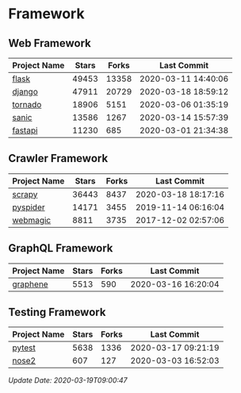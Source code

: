 # Framework

## Web Framework

| Project Name | Stars | Forks | Last Commit |
| ------------ | ----- | ----- | ----------- |
| [flask](https://github.com/pallets/flask) | 49453 | 13358 | 2020-03-11 14:40:06 |
| [django](https://github.com/django/django) | 47911 | 20729 | 2020-03-18 18:59:12 |
| [tornado](https://github.com/tornadoweb/tornado) | 18906 | 5151 | 2020-03-06 01:35:19 |
| [sanic](https://github.com/huge-success/sanic) | 13586 | 1267 | 2020-03-14 15:57:39 |
| [fastapi](https://github.com/tiangolo/fastapi) | 11230 | 685 | 2020-03-01 21:34:38 |

## Crawler Framework

| Project Name | Stars | Forks | Last Commit |
| ------------ | ----- | ----- | ----------- |
| [scrapy](https://github.com/scrapy/scrapy) | 36443 | 8437 | 2020-03-18 18:17:16 |
| [pyspider](https://github.com/binux/pyspider) | 14171 | 3455 | 2019-11-14 06:16:04 |
| [webmagic](https://github.com/code4craft/webmagic) | 8811 | 3735 | 2017-12-02 02:57:06 |

## GraphQL Framework

| Project Name | Stars | Forks | Last Commit |
| ------------ | ----- | ----- | ----------- |
| [graphene](https://github.com/graphql-python/graphene) | 5513 | 590 | 2020-03-16 16:20:04 |

## Testing Framework

| Project Name | Stars | Forks | Last Commit |
| ------------ | ----- | ----- | ----------- |
| [pytest](https://github.com/pytest-dev/pytest) | 5638 | 1336 | 2020-03-17 09:21:19 |
| [nose2](https://github.com/nose-devs/nose2) | 607 | 127 | 2020-03-03 16:52:03 |

*Update Date: 2020-03-19T09:00:47*